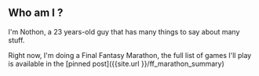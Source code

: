 ## Who am I ? 

I'm Nothon, a 23 years-old guy that has many things to say about many stuff.

Right now, I'm doing a Final Fantasy Marathon, the full list of games I'll play is available in the [pinned post]({{site.url }}/ff_marathon_summary)
